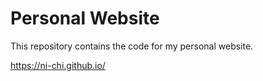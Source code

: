 # Personal Website

This repository contains the code for my personal website.

https://ni-chi.github.io/
